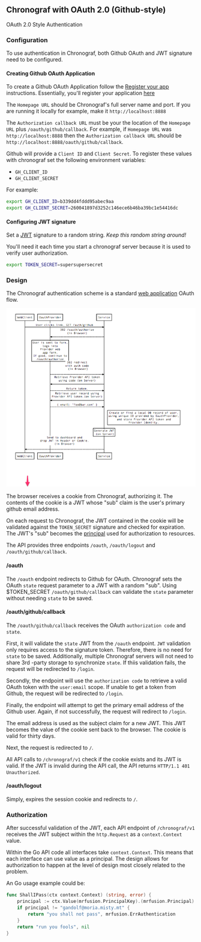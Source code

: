 ## Chronograf with OAuth 2.0 (Github-style)

OAuth 2.0 Style Authentication


### Configuration

To use authentication in Chronograf, both Github OAuth and JWT signature need to be configured.

#### Creating Github OAuth Application

To create a Github OAuth Application follow the [Register your app](https://developer.github.com/guides/basics-of-authentication/#registering-your-app) instructions.
Essentially, you'll register your application [here](https://github.com/settings/applications/new)

The `Homepage URL` should be Chronograf's full server name and port.  If you are running it locally for example, make it `http://localhost:8888`

The `Authorization callback URL` must be your the location of the `Homepage URL` plus `/oauth/github/callback`.  For example, if `Homepage URL` was 
`http://localhost:8888` then the `Authorization callback URL` should be `http://localhost:8888/oauth/github/callback`.

Github will provide a `Client ID` and `Client Secret`.  To register these values with chronograf set the following environment variables:

* `GH_CLIENT_ID` 
* `GH_CLIENT_SECRET` 

For example:

```sh
export GH_CLIENT_ID=b339dd4fddd95abec9aa
export GH_CLIENT_SECRET=260041897d3252c146ece6b46ba39bc1e54416dc
```

#### Configuring JWT signature

Set a [JWT](https://tools.ietf.org/html/rfc7519) signature to a random string.
*Keep this random string around!* 

You'll need it each time you start a chronograf server because it is used to verify 
user authorization.

```sh
export TOKEN_SECRET=supersupersecret
```

### Design

The Chronograf authentication scheme is a standard [web application](https://developer.github.com/v3/oauth/#web-application-flow) OAuth flow.

![oauth 2.0 flow](./OauthStyleAuthentication.png)

The browser receives a cookie from Chronograf, authorizing it.  The contents of the cookie is a JWT whose "sub" claim is the user's primary
github email address.

On each request to Chronograf, the JWT contained in the cookie will be validated against the `TOKEN_SECRET` signature and checked for expiration.
The JWT's "sub" becomes the [principal](https://en.wikipedia.org/wiki/Principal_(computer_security)) used for authorization to resources.

The API provides three endpoints `/oauth`, `/oauth/logout` and `/oauth/github/callback`.

#### /oauth

The `/oauth` endpoint redirects to Github for OAuth.  Chronograf sets the OAuth `state` request parameter to a JWT with a random "sub".  Using $TOKEN_SECRET `/oauth/github/callback`
can validate the `state` parameter without needing `state` to be saved.

#### /oauth/github/callback

The `/oauth/github/callback` receives the OAuth `authorization code`  and `state`.

First, it will validate the `state` JWT from the `/oauth` endpoint. `JWT` validation
only requires access to the signature token.  Therefore, there is no need for `state`
to be saved.  Additionally, multiple Chronograf servers will not need to share 3rd
-party storage to synchronize `state`. If thiis validation fails, the request
will be redirected to `/login`.

Secondly, the endpoint will use the `authorization code` to retrieve a valid OAuth token
with the `user:email` scope.  If unable to get a token from Github, the request will
be redirected to `/login`.

Finally, the endpoint will attempt to get the primary email address of the Github user.
Again, if not successfully, the request will redirect to `/login`.

The email address is used as the subject claim for a new JWT.  This JWT becomes the
value of the cookie sent back to the browser. The cookie is valid for thirty days.

Next, the request is redirected to `/`.

All API calls to `/chronograf/v1` check if the cookie exists and its JWT is valid.
If the JWT is invalid during the API call, the API returns `HTTP/1.1 401 Unauthorized`.

#### /oauth/logout

Simply, expires the session cookie and redirects to `/`.

### Authorization 

After successful validation of the JWT, each API endpoint of `/chronograf/v1` receives the
JWT subject within the `http.Request` as a `context.Context` value.

Within the Go API code all interfaces take `context.Context`.  This means that each
interface can use value as a principal.  The design allows for authorization to happen
at the level of design most closely related to the problem.

An Go usage example could be:

```go
func ShallIPass(ctx context.Context) (string, error) {
    principal := ctx.Value(mrfusion.PrincipalKey).(mrfusion.Principal)
    if principal != "gandolf@moria.misty.mt" {
        return "you shall not pass", mrfusion.ErrAuthentication
    }
    return "run you fools", nil
}
```

